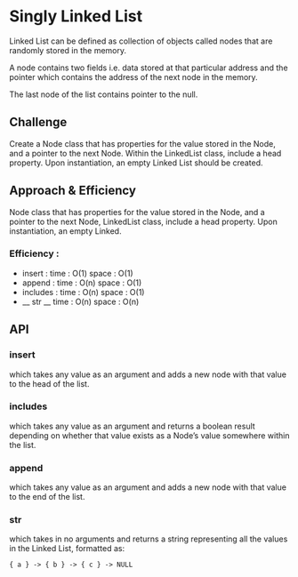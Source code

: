 # Singly Linked List
Linked List can be defined as collection of objects called nodes that are randomly stored in the memory.

A node contains two fields i.e. data stored at that particular address and the pointer which contains the address of the next node in the memory.

The last node of the list contains pointer to the null.

## Challenge
Create a Node class that has properties for the value stored in the Node, and a pointer to the next Node. Within the LinkedList class, include a head property. Upon instantiation, an empty Linked List should be created.


## Approach & Efficiency
Node class that has properties for the value stored in the Node, and a pointer to the next Node, LinkedList class, include a head property. Upon instantiation, an empty Linked.

### Efficiency : 
* insert :
  time : O(1)
  space : O(1)
* append :
  time : O(n)
  space : O(1)
* includes :
  time : O(n)
  space : O(1)
* __ str __
  time : O(n)
  space : O(n)
  

## API
### insert
which takes any value as an argument and adds a new node with that value to the head of the list.
### includes 
which takes any value as an argument and returns a boolean result depending on whether that value exists as a Node’s value somewhere within the list.
### append
which takes any value as an argument and adds a new node with that value to the end of the list.

### __str__
which takes in no arguments and returns a string representing all the values in the Linked List, formatted as:

    { a } -> { b } -> { c } -> NULL

